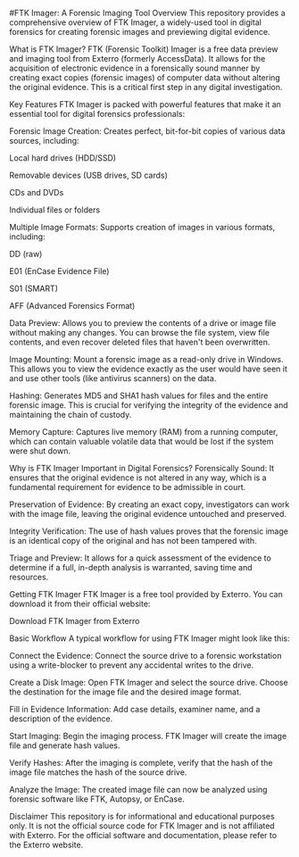 #FTK Imager: A Forensic Imaging Tool Overview
This repository provides a comprehensive overview of FTK Imager, a widely-used tool in digital forensics for creating forensic images and previewing digital evidence.

What is FTK Imager?
FTK (Forensic Toolkit) Imager is a free data preview and imaging tool from Exterro (formerly AccessData). It allows for the acquisition of electronic evidence in a forensically sound manner by creating exact copies (forensic images) of computer data without altering the original evidence. This is a critical first step in any digital investigation.

Key Features
FTK Imager is packed with powerful features that make it an essential tool for digital forensics professionals:

Forensic Image Creation: Creates perfect, bit-for-bit copies of various data sources, including:

Local hard drives (HDD/SSD)

Removable devices (USB drives, SD cards)

CDs and DVDs

Individual files or folders

Multiple Image Formats: Supports creation of images in various formats, including:

DD (raw)

E01 (EnCase Evidence File)

S01 (SMART)

AFF (Advanced Forensics Format)

Data Preview: Allows you to preview the contents of a drive or image file without making any changes. You can browse the file system, view file contents, and even recover deleted files that haven't been overwritten.

Image Mounting: Mount a forensic image as a read-only drive in Windows. This allows you to view the evidence exactly as the user would have seen it and use other tools (like antivirus scanners) on the data.

Hashing: Generates MD5 and SHA1 hash values for files and the entire forensic image. This is crucial for verifying the integrity of the evidence and maintaining the chain of custody.

Memory Capture: Captures live memory (RAM) from a running computer, which can contain valuable volatile data that would be lost if the system were shut down.

Why is FTK Imager Important in Digital Forensics?
Forensically Sound: It ensures that the original evidence is not altered in any way, which is a fundamental requirement for evidence to be admissible in court.

Preservation of Evidence: By creating an exact copy, investigators can work with the image file, leaving the original evidence untouched and preserved.

Integrity Verification: The use of hash values proves that the forensic image is an identical copy of the original and has not been tampered with.

Triage and Preview: It allows for a quick assessment of the evidence to determine if a full, in-depth analysis is warranted, saving time and resources.

Getting FTK Imager
FTK Imager is a free tool provided by Exterro. You can download it from their official website:

Download FTK Imager from Exterro

Basic Workflow
A typical workflow for using FTK Imager might look like this:

Connect the Evidence: Connect the source drive to a forensic workstation using a write-blocker to prevent any accidental writes to the drive.

Create a Disk Image: Open FTK Imager and select the source drive. Choose the destination for the image file and the desired image format.

Fill in Evidence Information: Add case details, examiner name, and a description of the evidence.

Start Imaging: Begin the imaging process. FTK Imager will create the image file and generate hash values.

Verify Hashes: After the imaging is complete, verify that the hash of the image file matches the hash of the source drive.

Analyze the Image: The created image file can now be analyzed using forensic software like FTK, Autopsy, or EnCase.

Disclaimer
This repository is for informational and educational purposes only. It is not the official source code for FTK Imager and is not affiliated with Exterro. For the official software and documentation, please refer to the Exterro website.
